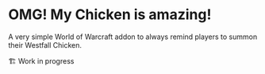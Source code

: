 # OMG! My Chicken is amazing!

A very simple World of Warcraft addon to always remind players to summon their Westfall Chicken.

🏗️ Work in progress